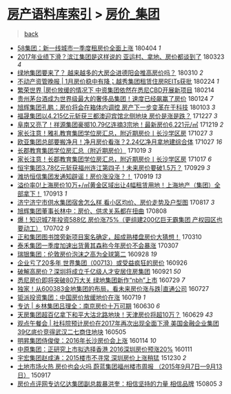 [房产语料库索引](../../README.md)  > [房价_集团](房价_集团.md)
====
> [back](../README.md)

- [58集团：新一线城市一季度租房价全面上涨](http://jkwz.applinzi.com/ittc/7088131747906847751.html#58%E9%9B%86%E5%9B%A2%EF%BC%9A%E6%96%B0%E4%B8%80%E7%BA%BF%E5%9F%8E%E5%B8%82%E4%B8%80%E5%AD%A3%E5%BA%A6%E7%A7%9F%E6%88%BF%E4%BB%B7%E5%85%A8%E9%9D%A2%E4%B8%8A%E6%B6%A8) 180404 *1* 
- [2017年业绩下滑？滨江集团是这样说的 亚运村、拿地、房价都谈到了](http://jkwz.applinzi.com/ittc/7083601596242199568.html#2017%E5%B9%B4%E4%B8%9A%E7%BB%A9%E4%B8%8B%E6%BB%91%EF%BC%9F%E6%BB%A8%E6%B1%9F%E9%9B%86%E5%9B%A2%E6%98%AF%E8%BF%99%E6%A0%B7%E8%AF%B4%E7%9A%84+%E4%BA%9A%E8%BF%90%E6%9D%91%E3%80%81%E6%8B%BF%E5%9C%B0%E3%80%81%E6%88%BF%E4%BB%B7%E9%83%BD%E8%B0%88%E5%88%B0%E4%BA%86) 180323 *4* 
- [绿地集团要来了？  越来越多的大房企进德阳会推高房价吗？](http://jkwz.applinzi.com/ittc/7078955710174200843.html#%E7%BB%BF%E5%9C%B0%E9%9B%86%E5%9B%A2%E8%A6%81%E6%9D%A5%E4%BA%86%EF%BC%9F++%E8%B6%8A%E6%9D%A5%E8%B6%8A%E5%A4%9A%E7%9A%84%E5%A4%A7%E6%88%BF%E4%BC%81%E8%BF%9B%E5%BE%B7%E9%98%B3%E4%BC%9A%E6%8E%A8%E9%AB%98%E6%88%BF%E4%BB%B7%E5%90%97%EF%BC%9F) 180310 *2* 
- [不动产资管晚报 | 1月房价稳中有降；越秀集团租赁住房REITs获批](http://jkwz.applinzi.com/ittc/7073724478653989899.html#%E4%B8%8D%E5%8A%A8%E4%BA%A7%E8%B5%84%E7%AE%A1%E6%99%9A%E6%8A%A5+%7C+1%E6%9C%88%E6%88%BF%E4%BB%B7%E7%A8%B3%E4%B8%AD%E6%9C%89%E9%99%8D%EF%BC%9B%E8%B6%8A%E7%A7%80%E9%9B%86%E5%9B%A2%E7%A7%9F%E8%B5%81%E4%BD%8F%E6%88%BFREITs%E8%8E%B7%E6%89%B9) 180224 *1* 
- [繁荣世界 |房价放缓的情况下  中资集团依然在悉尼CBD开展新项目](http://jkwz.applinzi.com/ittc/7069896412769043473.html#%E7%B9%81%E8%8D%A3%E4%B8%96%E7%95%8C+%7C%E6%88%BF%E4%BB%B7%E6%94%BE%E7%BC%93%E7%9A%84%E6%83%85%E5%86%B5%E4%B8%8B++%E4%B8%AD%E8%B5%84%E9%9B%86%E5%9B%A2%E4%BE%9D%E7%84%B6%E5%9C%A8%E6%82%89%E5%B0%BCCBD%E5%BC%80%E5%B1%95%E6%96%B0%E9%A1%B9%E7%9B%AE) 180214  
- [贵州茅台酒成为世界级最大的奢侈品集团！速度已经飙赢了房价](http://jkwz.applinzi.com/ittc/7062259655479133195.html#%E8%B4%B5%E5%B7%9E%E8%8C%85%E5%8F%B0%E9%85%92%E6%88%90%E4%B8%BA%E4%B8%96%E7%95%8C%E7%BA%A7%E6%9C%80%E5%A4%A7%E7%9A%84%E5%A5%A2%E4%BE%88%E5%93%81%E9%9B%86%E5%9B%A2%EF%BC%81%E9%80%9F%E5%BA%A6%E5%B7%B2%E7%BB%8F%E9%A3%99%E8%B5%A2%E4%BA%86%E6%88%BF%E4%BB%B7) 180124 *7* 
- [旭辉集团孔鹏：房价将会在箱体内调控 房产下一步变革在于科技](http://jkwz.applinzi.com/ittc/7054323825527751697.html#%E6%97%AD%E8%BE%89%E9%9B%86%E5%9B%A2%E5%AD%94%E9%B9%8F%EF%BC%9A%E6%88%BF%E4%BB%B7%E5%B0%86%E4%BC%9A%E5%9C%A8%E7%AE%B1%E4%BD%93%E5%86%85%E8%B0%83%E6%8E%A7+%E6%88%BF%E4%BA%A7%E4%B8%8B%E4%B8%80%E6%AD%A5%E5%8F%98%E9%9D%A9%E5%9C%A8%E4%BA%8E%E7%A7%91%E6%8A%80) 180103 *3* 
- [福晟集团以4.215亿元斩获三都澳迎宾馆北侧地块 房价是涨是跌？](http://jkwz.applinzi.com/ittc/7051786788740269073.html#%E7%A6%8F%E6%99%9F%E9%9B%86%E5%9B%A2%E4%BB%A54.215%E4%BA%BF%E5%85%83%E6%96%A9%E8%8E%B7%E4%B8%89%E9%83%BD%E6%BE%B3%E8%BF%8E%E5%AE%BE%E9%A6%86%E5%8C%97%E4%BE%A7%E5%9C%B0%E5%9D%97+%E6%88%BF%E4%BB%B7%E6%98%AF%E6%B6%A8%E6%98%AF%E8%B7%8C%EF%BC%9F) 171227 *3* 
- [阜南又亮了！祥源集团豪掷10.79亿连摘3宗地！最新房价6,221元/㎡](http://jkwz.applinzi.com/ittc/7048747217156834321.html#%E9%98%9C%E5%8D%97%E5%8F%88%E4%BA%AE%E4%BA%86%EF%BC%81%E7%A5%A5%E6%BA%90%E9%9B%86%E5%9B%A2%E8%B1%AA%E6%8E%B710.79%E4%BA%BF%E8%BF%9E%E6%91%983%E5%AE%97%E5%9C%B0%EF%BC%81%E6%9C%80%E6%96%B0%E6%88%BF%E4%BB%B76%2C221%E5%85%83%2F%E3%8E%A1) 171219 *2* 
- [家长注意！雅礼教育集团学位房汇总，附近期房价丨长沙学区房](http://jkwz.applinzi.com/ittc/7029079292766585873.html#%E5%AE%B6%E9%95%BF%E6%B3%A8%E6%84%8F%EF%BC%81%E9%9B%85%E7%A4%BC%E6%95%99%E8%82%B2%E9%9B%86%E5%9B%A2%E5%AD%A6%E4%BD%8D%E6%88%BF%E6%B1%87%E6%80%BB%EF%BC%8C%E9%99%84%E8%BF%91%E6%9C%9F%E6%88%BF%E4%BB%B7%E4%B8%A8%E9%95%BF%E6%B2%99%E5%AD%A6%E5%8C%BA%E6%88%BF) 171027 *3* 
- [欧亚集团总部要搬净月！净月房价看涨？2.24亿净月拿地建综合体](http://jkwz.applinzi.com/ittc/7029051054694597648.html#%E6%AC%A7%E4%BA%9A%E9%9B%86%E5%9B%A2%E6%80%BB%E9%83%A8%E8%A6%81%E6%90%AC%E5%87%80%E6%9C%88%EF%BC%81%E5%87%80%E6%9C%88%E6%88%BF%E4%BB%B7%E7%9C%8B%E6%B6%A8%EF%BC%9F2.24%E4%BA%BF%E5%87%80%E6%9C%88%E6%8B%BF%E5%9C%B0%E5%BB%BA%E7%BB%BC%E5%90%88%E4%BD%93) 171027 *16* 
- [长郡教育集团学位房汇总（附近期房价）](http://jkwz.applinzi.com/ittc/7026096810731521041.html#%E9%95%BF%E9%83%A1%E6%95%99%E8%82%B2%E9%9B%86%E5%9B%A2%E5%AD%A6%E4%BD%8D%E6%88%BF%E6%B1%87%E6%80%BB%EF%BC%88%E9%99%84%E8%BF%91%E6%9C%9F%E6%88%BF%E4%BB%B7%EF%BC%89) 171019 *3* 
- [家长注意！长郡教育集团学位房汇总，附近期房价丨长沙学区房](http://jkwz.applinzi.com/ittc/7025349633025508368.html#%E5%AE%B6%E9%95%BF%E6%B3%A8%E6%84%8F%EF%BC%81%E9%95%BF%E9%83%A1%E6%95%99%E8%82%B2%E9%9B%86%E5%9B%A2%E5%AD%A6%E4%BD%8D%E6%88%BF%E6%B1%87%E6%80%BB%EF%BC%8C%E9%99%84%E8%BF%91%E6%9C%9F%E6%88%BF%E4%BB%B7%E4%B8%A8%E9%95%BF%E6%B2%99%E5%AD%A6%E5%8C%BA%E6%88%BF) 171017 *6* 
- [恒宇集团3.78亿元斩获福州连江第四子！未来房价要破1.5万？](http://jkwz.applinzi.com/ittc/7018699076378559505.html#%E6%81%92%E5%AE%87%E9%9B%86%E5%9B%A23.78%E4%BA%BF%E5%85%83%E6%96%A9%E8%8E%B7%E7%A6%8F%E5%B7%9E%E8%BF%9E%E6%B1%9F%E7%AC%AC%E5%9B%9B%E5%AD%90%EF%BC%81%E6%9C%AA%E6%9D%A5%E6%88%BF%E4%BB%B7%E8%A6%81%E7%A0%B41.5%E4%B8%87%EF%BC%9F) 170929 *3* 
- [潍坊恒信集团发通知辟谣！房价涨没涨？！](http://jkwz.applinzi.com/ittc/7014942110527259665.html#%E6%BD%8D%E5%9D%8A%E6%81%92%E4%BF%A1%E9%9B%86%E5%9B%A2%E5%8F%91%E9%80%9A%E7%9F%A5%E8%BE%9F%E8%B0%A3%EF%BC%81%E6%88%BF%E4%BB%B7%E6%B6%A8%E6%B2%A1%E6%B6%A8%EF%BC%9F%EF%BC%81) 170919 *13* 
- [溢价率0!上海房价10万+/㎡黄金区域出让4幅租赁用地！上海地产（集团）全部拿下！](http://jkwz.applinzi.com/ittc/7012828624804381713.html#%E6%BA%A2%E4%BB%B7%E7%8E%870%21%E4%B8%8A%E6%B5%B7%E6%88%BF%E4%BB%B710%E4%B8%87%2B%2F%E3%8E%A1%E9%BB%84%E9%87%91%E5%8C%BA%E5%9F%9F%E5%87%BA%E8%AE%A94%E5%B9%85%E7%A7%9F%E8%B5%81%E7%94%A8%E5%9C%B0%EF%BC%81%E4%B8%8A%E6%B5%B7%E5%9C%B0%E4%BA%A7%EF%BC%88%E9%9B%86%E5%9B%A2%EF%BC%89%E5%85%A8%E9%83%A8%E6%8B%BF%E4%B8%8B%EF%BC%81) 170913 *1* 
- [济宁济宁市供水集团宿舍怎么样 看小区均价、房价走势及户型图](http://jkwz.applinzi.com/ittc/7002694396439692305.html#%E6%B5%8E%E5%AE%81%E6%B5%8E%E5%AE%81%E5%B8%82%E4%BE%9B%E6%B0%B4%E9%9B%86%E5%9B%A2%E5%AE%BF%E8%88%8D%E6%80%8E%E4%B9%88%E6%A0%B7+%E7%9C%8B%E5%B0%8F%E5%8C%BA%E5%9D%87%E4%BB%B7%E3%80%81%E6%88%BF%E4%BB%B7%E8%B5%B0%E5%8A%BF%E5%8F%8A%E6%88%B7%E5%9E%8B%E5%9B%BE) 170817 *3* 
- [旭辉集团董事长林中：房价、供求关系都在扭曲](http://jkwz.applinzi.com/ittc/6999428629376009233.html#%E6%97%AD%E8%BE%89%E9%9B%86%E5%9B%A2%E8%91%A3%E4%BA%8B%E9%95%BF%E6%9E%97%E4%B8%AD%EF%BC%9A%E6%88%BF%E4%BB%B7%E3%80%81%E4%BE%9B%E6%B1%82%E5%85%B3%E7%B3%BB%E9%83%BD%E5%9C%A8%E6%89%AD%E6%9B%B2) 170808  
- [爆！知识城7年投资588亿 房价涨75%（更组建200亿巨无霸集团 产权园区也要动工）](http://jkwz.applinzi.com/ittc/6985796544383943685.html#%E7%88%86%EF%BC%81%E7%9F%A5%E8%AF%86%E5%9F%8E7%E5%B9%B4%E6%8A%95%E8%B5%84588%E4%BA%BF+%E6%88%BF%E4%BB%B7%E6%B6%A875%25%EF%BC%88%E6%9B%B4%E7%BB%84%E5%BB%BA200%E4%BA%BF%E5%B7%A8%E6%97%A0%E9%9C%B8%E9%9B%86%E5%9B%A2+%E4%BA%A7%E6%9D%83%E5%9B%AD%E5%8C%BA%E4%B9%9F%E8%A6%81%E5%8A%A8%E5%B7%A5%EF%BC%89) 170702 *9* 
- [正和集团图书馆旁新项目案名确定，超成熟楼盘房价大猜想！](http://jkwz.applinzi.com/ittc/6943430863038710788.html#%E6%AD%A3%E5%92%8C%E9%9B%86%E5%9B%A2%E5%9B%BE%E4%B9%A6%E9%A6%86%E6%97%81%E6%96%B0%E9%A1%B9%E7%9B%AE%E6%A1%88%E5%90%8D%E7%A1%AE%E5%AE%9A%EF%BC%8C%E8%B6%85%E6%88%90%E7%86%9F%E6%A5%BC%E7%9B%98%E6%88%BF%E4%BB%B7%E5%A4%A7%E7%8C%9C%E6%83%B3%EF%BC%81) 170310  
- [泰禾集团一季度加速出货黄其森称今年房价不会暴涨](http://jkwz.applinzi.com/ittc/6942147788363269125.html#%E6%B3%B0%E7%A6%BE%E9%9B%86%E5%9B%A2%E4%B8%80%E5%AD%A3%E5%BA%A6%E5%8A%A0%E9%80%9F%E5%87%BA%E8%B4%A7%E9%BB%84%E5%85%B6%E6%A3%AE%E7%A7%B0%E4%BB%8A%E5%B9%B4%E6%88%BF%E4%BB%B7%E4%B8%8D%E4%BC%9A%E6%9A%B4%E6%B6%A8) 170307  
- [瑞银集团：伦敦房价泡沫之高为全球第二](http://jkwz.applinzi.com/ittc/6882711941188944900.html#%E7%91%9E%E9%93%B6%E9%9B%86%E5%9B%A2%EF%BC%9A%E4%BC%A6%E6%95%A6%E6%88%BF%E4%BB%B7%E6%B3%A1%E6%B2%AB%E4%B9%8B%E9%AB%98%E4%B8%BA%E5%85%A8%E7%90%83%E7%AC%AC%E4%BA%8C) 160928 *19* 
- [企业亏了20多年 世界集团（00713）或受益疯狂的房价](http://jkwz.applinzi.com/ittc/6882257241985516549.html#%E4%BC%81%E4%B8%9A%E4%BA%8F%E4%BA%8620%E5%A4%9A%E5%B9%B4+%E4%B8%96%E7%95%8C%E9%9B%86%E5%9B%A2%EF%BC%8800713%EF%BC%89%E6%88%96%E5%8F%97%E7%9B%8A%E7%96%AF%E7%8B%82%E7%9A%84%E6%88%BF%E4%BB%B7) 160926  
- [破解高房价？深圳将成立千亿级人才安居住房集团](http://jkwz.applinzi.com/ittc/6880334357155283972.html#%E7%A0%B4%E8%A7%A3%E9%AB%98%E6%88%BF%E4%BB%B7%EF%BC%9F%E6%B7%B1%E5%9C%B3%E5%B0%86%E6%88%90%E7%AB%8B%E5%8D%83%E4%BA%BF%E7%BA%A7%E4%BA%BA%E6%89%8D%E5%AE%89%E5%B1%85%E4%BD%8F%E6%88%BF%E9%9B%86%E5%9B%A2) 160921 *50* 
- [悉尼房价即将突破80万大关 绿地集团新作“nbh”上市](http://jkwz.applinzi.com/ittc/6860229307062027269.html#%E6%82%89%E5%B0%BC%E6%88%BF%E4%BB%B7%E5%8D%B3%E5%B0%86%E7%AA%81%E7%A0%B480%E4%B8%87%E5%A4%A7%E5%85%B3+%E7%BB%BF%E5%9C%B0%E9%9B%86%E5%9B%A2%E6%96%B0%E4%BD%9C%E2%80%9Cnbh%E2%80%9D%E4%B8%8A%E5%B8%82) 160729 *7* 
- [独家！从600383金地集团的布局，看未来房价涨与跌|直通公司](http://jkwz.applinzi.com/ittc/6859620295987692549.html#%E7%8B%AC%E5%AE%B6%EF%BC%81%E4%BB%8E600383%E9%87%91%E5%9C%B0%E9%9B%86%E5%9B%A2%E7%9A%84%E5%B8%83%E5%B1%80%EF%BC%8C%E7%9C%8B%E6%9C%AA%E6%9D%A5%E6%88%BF%E4%BB%B7%E6%B6%A8%E4%B8%8E%E8%B7%8C%7C%E7%9B%B4%E9%80%9A%E5%85%AC%E5%8F%B8) 160727  
- [钜派投资集团：中国房价放缓地价在涨](http://jkwz.applinzi.com/ittc/6856518228322550789.html#%E9%92%9C%E6%B4%BE%E6%8A%95%E8%B5%84%E9%9B%86%E5%9B%A2%EF%BC%9A%E4%B8%AD%E5%9B%BD%E6%88%BF%E4%BB%B7%E6%94%BE%E7%BC%93%E5%9C%B0%E4%BB%B7%E5%9C%A8%E6%B6%A8) 160719 *1* 
- [专访 | 乡林集团吕理全：南京房价十万可期](http://jkwz.applinzi.com/ittc/6849582107818722308.html#%E4%B8%93%E8%AE%BF+%7C+%E4%B9%A1%E6%9E%97%E9%9B%86%E5%9B%A2%E5%90%95%E7%90%86%E5%85%A8%EF%BC%9A%E5%8D%97%E4%BA%AC%E6%88%BF%E4%BB%B7%E5%8D%81%E4%B8%87%E5%8F%AF%E6%9C%9F) 160630 *6* 
- [天房集团超百亿拿下和平大沽北路地块！天津房价将超10万？](http://jkwz.applinzi.com/ittc/6849024977332077573.html#%E5%A4%A9%E6%88%BF%E9%9B%86%E5%9B%A2%E8%B6%85%E7%99%BE%E4%BA%BF%E6%8B%BF%E4%B8%8B%E5%92%8C%E5%B9%B3%E5%A4%A7%E6%B2%BD%E5%8C%97%E8%B7%AF%E5%9C%B0%E5%9D%97%EF%BC%81%E5%A4%A9%E6%B4%A5%E6%88%BF%E4%BB%B7%E5%B0%86%E8%B6%8510%E4%B8%87%EF%BC%9F) 160629 *43* 
- [观点午餐会 | 社科院预计房价在2017年再次出现全面下滑 美国金融企业集团39亿底价竞得武汉二七商住地块](http://jkwz.applinzi.com/ittc/6828701938971313156.html#%E8%A7%82%E7%82%B9%E5%8D%88%E9%A4%90%E4%BC%9A+%7C+%E7%A4%BE%E7%A7%91%E9%99%A2%E9%A2%84%E8%AE%A1%E6%88%BF%E4%BB%B7%E5%9C%A82017%E5%B9%B4%E5%86%8D%E6%AC%A1%E5%87%BA%E7%8E%B0%E5%85%A8%E9%9D%A2%E4%B8%8B%E6%BB%91+%E7%BE%8E%E5%9B%BD%E9%87%91%E8%9E%8D%E4%BC%81%E4%B8%9A%E9%9B%86%E5%9B%A239%E4%BA%BF%E5%BA%95%E4%BB%B7%E7%AB%9E%E5%BE%97%E6%AD%A6%E6%B1%89%E4%BA%8C%E4%B8%83%E5%95%86%E4%BD%8F%E5%9C%B0%E5%9D%97) 160505  
- [明昇集团侍俊俊：2016年长沙房价会上涨](http://jkwz.applinzi.com/ittc/6787192088760419332.html#%E6%98%8E%E6%98%87%E9%9B%86%E5%9B%A2%E4%BE%8D%E4%BF%8A%E4%BF%8A%EF%BC%9A2016%E5%B9%B4%E9%95%BF%E6%B2%99%E6%88%BF%E4%BB%B7%E4%BC%9A%E4%B8%8A%E6%B6%A8) 160114 *10* 
- [中原集团：正研究上市拟选择香港 2016深圳房价预涨20%](http://jkwz.applinzi.com/ittc/6785994766638646276.html#%E4%B8%AD%E5%8E%9F%E9%9B%86%E5%9B%A2%EF%BC%9A%E6%AD%A3%E7%A0%94%E7%A9%B6%E4%B8%8A%E5%B8%82%E6%8B%9F%E9%80%89%E6%8B%A9%E9%A6%99%E6%B8%AF+2016%E6%B7%B1%E5%9C%B3%E6%88%BF%E4%BB%B7%E9%A2%84%E6%B6%A820%25) 160111  
- [宇宏集团赵成涛：2015楼市不寻常 深圳房价上涨稍猛](http://jkwz.applinzi.com/ittc/6781645989459002373.html#%E5%AE%87%E5%AE%8F%E9%9B%86%E5%9B%A2%E8%B5%B5%E6%88%90%E6%B6%9B%EF%BC%9A2015%E6%A5%BC%E5%B8%82%E4%B8%8D%E5%AF%BB%E5%B8%B8+%E6%B7%B1%E5%9C%B3%E6%88%BF%E4%BB%B7%E4%B8%8A%E6%B6%A8%E7%A8%8D%E7%8C%9B) 151230 *2* 
- [土地市场火热 房价也会火吗 蔚蓝集团福州楼市周报 （2015年9月7日—9月13日）](http://jkwz.applinzi.com/ittc/6742857402563757060.html#%E5%9C%9F%E5%9C%B0%E5%B8%82%E5%9C%BA%E7%81%AB%E7%83%AD+%E6%88%BF%E4%BB%B7%E4%B9%9F%E4%BC%9A%E7%81%AB%E5%90%97+%E8%94%9A%E8%93%9D%E9%9B%86%E5%9B%A2%E7%A6%8F%E5%B7%9E%E6%A5%BC%E5%B8%82%E5%91%A8%E6%8A%A5+%EF%BC%882015%E5%B9%B49%E6%9C%887%E6%97%A5%E2%80%949%E6%9C%8813%E6%97%A5%EF%BC%89) 150917  
- [房价点评网专访亿达集团副总裁暴洪奎：相信坚持的力量 相信品牌](http://jkwz.applinzi.com/ittc/547650615562327319.html#%E6%88%BF%E4%BB%B7%E7%82%B9%E8%AF%84%E7%BD%91%E4%B8%93%E8%AE%BF%E4%BA%BF%E8%BE%BE%E9%9B%86%E5%9B%A2%E5%89%AF%E6%80%BB%E8%A3%81%E6%9A%B4%E6%B4%AA%E5%A5%8E%EF%BC%9A%E7%9B%B8%E4%BF%A1%E5%9D%9A%E6%8C%81%E7%9A%84%E5%8A%9B%E9%87%8F+%E7%9B%B8%E4%BF%A1%E5%93%81%E7%89%8C) 150805 *3* 
